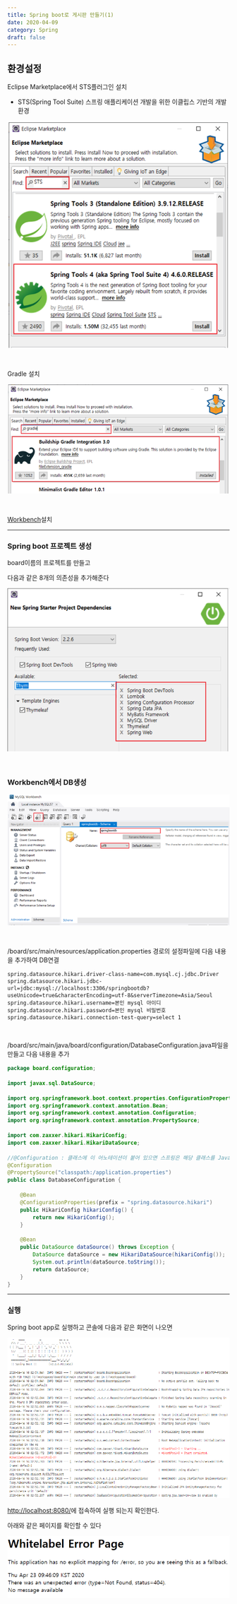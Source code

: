 ```yaml
---
title: Spring boot로 게시판 만들기(1)
date: 2020-04-09
category: Spring
draft: false
---
```

## 환경설정

Eclipse Marketplace에서 STS플러그인 설치

* STS(Spring Tool Suite) 스프링 애플리케이션 개발을 위한 이클립스 기반의 개발 환경

![image-20200423091554578](image-20200423091554578.png)



<br/>

Gradle 설치

![image-20200423092346518](image-20200423092346518.png)

<br/>

[Workbench](https://dev.mysql.com/downloads/workbench/)설치 

---

### Spring boot 프로젝트 생성

board이름의 프로젝트를 만들고

다음과 같은 8개의 의존성을 추가해준다

![image-20200423092941181](image-20200423092941181.png)

<br/>

### Workbench에서 DB생성

![image-20200423093114338](image-20200423093114338.png)

<br/>

/board/src/main/resources/application.properties 경로의 설정파일에 다음 내용을 추가하여 DB연결

```properties
spring.datasource.hikari.driver-class-name=com.mysql.cj.jdbc.Driver
spring.datasource.hikari.jdbc-url=jdbc:mysql://localhost:3306/springbootdb?useUnicode=true&characterEncoding=utf-8&serverTimezone=Asia/Seoul
spring.datasource.hikari.username=본인 mysql 아이디
spring.datasource.hikari.password=본인 mysql 비밀번호
spring.datasource.hikari.connection-test-query=select 1
```

<br/>

/board/src/main/java/board/configuration/DatabaseConfiguration.java파일을 만들고 다음 내용을 추가

```java
package board.configuration;

import javax.sql.DataSource;

import org.springframework.boot.context.properties.ConfigurationProperties;
import org.springframework.context.annotation.Bean;
import org.springframework.context.annotation.Configuration;
import org.springframework.context.annotation.PropertySource;

import com.zaxxer.hikari.HikariConfig;
import com.zaxxer.hikari.HikariDataSource;

//@Configuration : 클래스에 이 어노테이션이 붙어 있으면 스프링은 해당 클래스를 Java config로 간주한다.
@Configuration
@PropertySource("classpath:/application.properties")
public class DatabaseConfiguration {

	@Bean
	@ConfigurationProperties(prefix = "spring.datasource.hikari")
	public HikariConfig hikariConfig() {
		return new HikariConfig();
	}

	@Bean
	public DataSource dataSource() throws Exception {
		DataSource dataSource = new HikariDataSource(hikariConfig());
		System.out.println(dataSource.toString());
		return dataSource;
	}
}
```

---

### 실행

Spring boot app로 실행하고 콘솔에 다음과 같은 화면이 나오면

![image-20200423093953923](image-20200423093953923.png)

[http://localhost:8080/](http://localhost:8080/)에 접속하여 실행 되는지 확인한다.

아래와 같은 페이지를 확인할 수 있다

![image-20200423094631518](image-20200423094631518.png)